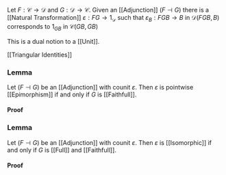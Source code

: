 Let $F:\mathcal{C}\to \mathcal{D}$ and $G:\mathcal{D}\to \mathcal{C}$.
Given an [[Adjunction]] $(F\dashv G)$ 
there is a [[Natural Transformation]] $\varepsilon:FG\to 1_{\mathcal{D}}$ 
such that $\varepsilon_{B}: FGB\to B$ in $\mathcal{D}(FGB,B)$
corresponds to $1_{GB}$ in $\mathcal{C}(GB,GB)$

This is a dual notion to a [[Unit]].

[[Triangular Identities]]

### Lemma
Let $(F\dashv G)$ be an [[Adjunction]] with counit $\varepsilon$.
Then $\varepsilon$ is pointwise [[Epimorphism]]
if and only if 
$G$ is [[Faithfull]].
#### Proof
### Lemma
Let $(F\dashv G)$ be an [[Adjunction]] with counit $\varepsilon$.
Then $\varepsilon$ is [[Isomorphic]] 
if and only if
$G$ is [[Full]] and [[Faithfull]].
#### Proof

